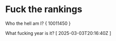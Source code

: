 # Fuck the rankings

Who the hell am I?
{ 10011450 }

What fucking year is it?
[ 2025-03-03T20:16:40Z ]
